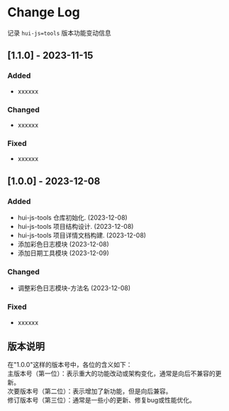 # Change Log

记录 `hui-js=tools` 版本功能变动信息

## [1.1.0] - 2023-11-15

### Added
- xxxxxx

### Changed
- xxxxxx

### Fixed
- xxxxxx

## [1.0.0] - 2023-12-08

### Added
- hui-js-tools 仓库初始化. (2023-12-08)
- hui-js-tools 项目结构设计. (2023-12-08)
- hui-js-tools 项目详情文档构建. (2023-12-08)
- 添加彩色日志模块 (2023-12-08)
- 添加日期工具模块 (2023-12-09)

### Changed
- 调整彩色日志模块-方法名 (2023-12-08)

### Fixed
- xxxxxx

## 版本说明

在"1.0.0"这样的版本号中，各位的含义如下：<br>
主版本号（第一位）：表示重大的功能改动或架构变化，通常是向后不兼容的更新。<br>
次要版本号（第二位）：表示增加了新功能，但是向后兼容。<br>
修订版本号（第三位）：通常是一些小的更新、修复bug或性能优化。